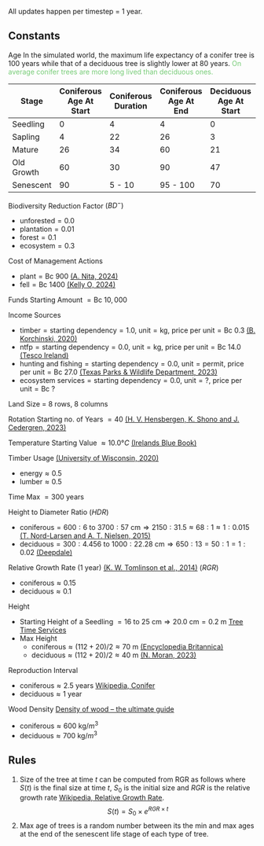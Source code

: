 All updates happen per timestep = 1 year.
## Constants

Age
In the simulated world, the maximum life expectancy of a conifer tree is 100 years while that of a deciduous tree is slightly lower at 80 years. <font color="#77cc77">On average conifer trees are more long lived than deciduous ones.</font>

| Stage      | Coniferous Age At Start | Coniferous Duration | Coniferous Age At End | Deciduous Age At Start | Deciduous Duration | Deciduous Age At End |
| ---------- | ----------------------- | ------------------- | --------------------- | ---------------------- | ------------------ | -------------------- |
| Seedling   | 0                       | 4                   | 4                     | 0                      | 3                  | 3                    |
| Sapling    | 4                       | 22                  | 26                    | 3                      | 18                 | 21                   |
| Mature     | 26                      | 34                  | 60                    | 21                     | 26                 | 47                   |
| Old Growth | 60                      | 30                  | 90                    | 47                     | 23                 | 70                   |
| Senescent  | 90                      | 5 - 10              | 95 - 100              | 70                     | 5 - 10             | 75 - 80              |

Biodiversity Reduction Factor $(BD^-)$
* $\text{unforested}=0.0$
* $\text{plantation}=0.01$
* $\text{forest}=0.1$
* $\text{ecosystem}=0.3$

Cost of Management Actions
* $\text{plant}=\text{Bc } 900$ [(A. Nita, 2024)](https://lawnlove.com/blog/cost-to-plant-tree/)
* $\text{fell}=\text{Bc } 1400$ [(Kelly O, 2024)](https://www.onlinetradesmen.ie/Blog/meet-the-expert-tree-removal-services.aspx)

Funds Starting Amount $=\text{Bc }10,000$

Income Sources
* $\text{timber}={\text{starting dependency}=1.0\text{, unit}=\text{kg, price per unit}=\text{Bc }0.3}$ [(B. Korchinski, 2020)](https://www.quora.com/How-much-does-a-ton-of-wood-cost)
* $\text{ntfp}={\text{starting dependency}=0.0\text{, unit}=\text{kg, price per unit}=\text{Bc }14.0}$ [(Tesco Ireland)](https://www.tesco.ie/groceries/en-IE/search?query=honey)
* $\text{hunting and fishing}={\text{starting dependency}=0.0\text{, unit}=\text{permit, price per unit}=\text{Bc }27.0}$ [(Texas Parks & Wildlife Department, 2023)](https://tpwd.texas.gov/huntwild/hunt/public/annual_public_hunting/faq.phtml)
* $\text{ecosystem services}={\text{starting dependency}=0.0\text{, unit}=\text{?, price per unit}=\text{Bc ?}}$

Land Size $=$ 8 rows, 8 columns

Rotation Starting no. of Years $=40$ [(H. V. Hensbergen, K. Shono and J. Cedergren, 2023)](https://openknowledge.fao.org/items/930b98d1-9172-4582-aeb3-0b65be35a5a2)

Temperature Starting Value $\approx10.0 °C$ [(Irelands Blue Book)](https://www.irelands-blue-book.ie/IrishWeather.html)

Timber Usage [(University of Wisconsin, 2020)](https://www3.uwsp.edu/cnr-ap/KEEP/Documents/Activities/Energy%20Fact%20Sheets/FactsAboutWood.pdf)
* $\text{energy}\approx0.5$
* $\text{lumber}\approx0.5$

Time Max $=300$ years

Height to Diameter Ratio ($HDR$)
* $\text{coniferous}=600:6\text{ to }3700:57\text{ cm}\Rightarrow 2150:31.5\approx 68:1\approx1:0.015$ [(T. Nord-Larsen and A. T. Nielsen, 2015)](https://www.researchgate.net/figure/Diameter-and-height-allometry-of-the-6-conifer-species-and-236-trees-included-in-this_fig2_274265546)
* $\text{deciduous}=300:4.456\text{ to }1000:22.28\text{ cm}\Rightarrow650:13=50:1=1:0.02$ [(Deepdale)](https://www.deepdale-trees.co.uk/trees/technical-info.html)

Relative Growth Rate (1 year) [(K. W. Tomlinson et al., 2014)](https://pubmed.ncbi.nlm.nih.gov/24958787/) ($RGR$)
* $\text{coniferous}\approx0.15$
* $\text{deciduous}\approx0.1$

Height
* Starting Height of a Seedling $=16\text{ to }25\text{ cm}\Rightarrow20.0\text{ cm}=0.2\text{ m}$ [Tree Time Services](https://treetimeservices.ca/education/reclamation/seedling-characteristics)
* Max Height
	* $\text{coniferous}\approx(112+20)/2\approx70\text{ m}$ [(Encyclopedia Britannica)](https://www.britannica.com/plant/conifer)
	* $\text{deciduous}\approx(112+20)/2\approx40\text{ m}$ [(N. Moran, 2023)](https://www.dlrcoco.ie/sites/default/files/2023-03/dlr_tree_guide.pdf)

Reproduction Interval
* $\text{coniferous}\approx2.5\text{ years}$ [Wikipedia, Conifer](https://en.wikipedia.org/wiki/Conifer)
* $\text{deciduous}\approx1\text{ year}$

Wood Density [Density of wood – the ultimate guide](https://matmatch.com/learn/property/density-of-wood)
* $\text{coniferous} \approx 600\text{ kg/}m^3$
* $\text{deciduous}\approx700\text{ kg/}m^3$
## Rules

1. Size of the tree at time $t$ can be computed from RGR as follows where $S(t)$ is the final size at time $t$, $S_0$ is the initial size and $RGR$ is the relative growth rate [Wikipedia, Relative Growth Rate](https://en.wikipedia.org/wiki/Relative_growth_rate).
$$
S(t) = S_0 \times e^{RGR \times t}
$$
2. Max age of trees is a random number between its the min and max ages at the end of the senescent life stage of each type of tree.